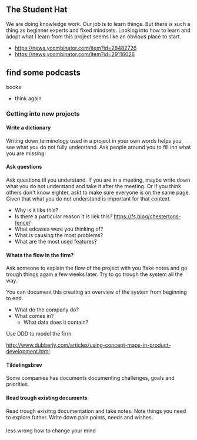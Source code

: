 ## The Student Hat
We are doing knowledge work. Our job is to learn things. But there is such a thing as beginner experts and fixed mindsets. Looking into how to learn and adopt what I learn from this project seems like an obvious place to start. 

- https://news.ycombinator.com/item?id=28482726
- https://news.ycombinator.com/item?id=29116026

find some podcasts
- 

books
- think again

### Getting into new projects

#### Write a dictionary
Writing down terminology used in a project in your own words helps you see what you do not fully understand. Ask people around you to fill inn what you are missing.

#### Ask questions 
Ask questions til you understand. If you are in a meeting, maybe write down what you do not understand and take it after the meeting. Or if you think others don't know eighter, askt to make sure everyone is on the same page. Given that what you do not understand is important for that context.

- Why is it like this?
- Is there a particular reason it is liek this? https://fs.blog/chestertons-fence/
- What edcases were you thinking of?
- What is causing the most problems?
- What are the most used features?

#### Whats the flow in the firm?

Ask someone to explain the flow of the project with you
Take notes and go trough things again a few weeks later.
Try to go trough the system all the way.

You can document this creating an overview of the system from beginning to end. 

- What do the company do?
- What comes in?
    - What data does it contain?

Use DDD to model the firm

http://www.dubberly.com/articles/using-concept-maps-in-product-development.html




#### Tildelingsbrev
Some companies has documents documenting challenges, goals and priorities.

#### Read trough existing documents
Read trough exisitng documentation and take notes. Note things you need to explore futher. Write down pain points, needs and wishes.

#### 


less wrong how to change your mind